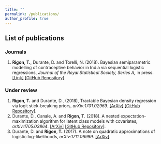 ```yaml
---
title: ""
permalink: /publications/
author_profile: true
---
```


## List of publications

### <i class="fa fa-filealt"></i> Journals
1. **Rigon, T.**, Durante, D. and Torelli, N. (2018). Bayesian semiparametric modelling of contraceptive behavior in India via sequential logistic regressions, *Journal of the Royal Statistical Society, Series A*, in press. [[Link]](https://rss.onlinelibrary.wiley.com/doi/abs/10.1111/rssa.12361) [[GitHub Repository]](https://github.com/tommasorigon/India-SequentiaLogit).

### <i class="fa fa-pencilalt"></i> Under review
1. **Rigon, T.** and Durante, D., (2018), Tractable Bayesian density regression via logit stick-breaking priors, *arXiv:1701.02969*. [[ArXiv]](https://arxiv.org/abs/1701.02969) [[GitHub Repository]](https://github.com/tommasorigon/LSBP).
1. Durante, D., Canale, A. and **Rigon, T.** (2018).  A nested expectation-maximization algorithm for latent class models with covariates, *arXiv:1705.03864*. [[ArXiv]](https://arxiv.org/abs/1705.03864) [[GitHub Repository]](https://github.com/danieledurante/nEM).
1. Durante, D. and **Rigon, T.** (2017). A note on quadratic approximations of logistic log-likelihoods, *arXiv:1711.06999*. [[ArXiv]](https://arxiv.org/abs/1711.06999).


